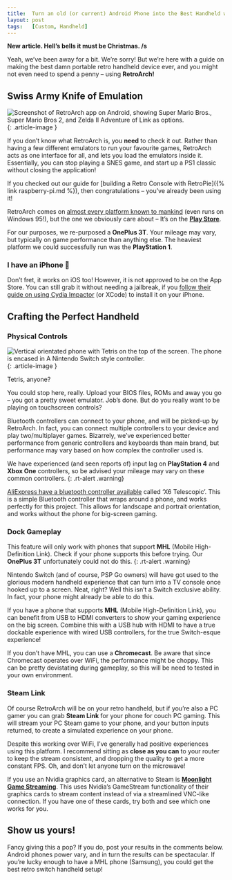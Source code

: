 ```yaml
---
title:  Turn an old (or current) Android Phone into the Best Handheld with RetroArch!
layout: post
tags:   [Custom, Handheld]
---
```


**New article. Hell’s bells it must be Christmas. /s**

Yeah, we’ve been away for a bit. We’re sorry! But we’re here with a guide on making the best damn portable retro handheld device ever, and you might not even need to spend a penny – using **RetroArch!**

## Swiss Army Knife of Emulation

![Screenshot of RetroArch app on Android, showing Super Mario Bros., Super Mario Bros 2, and Zelda II Adventure of Link as options.](/assets/img/Screenshot_20200728-151223-1024x576.jpg)
{: .article-image }

If you don’t know what RetroArch is, you **need** to check it out. Rather than having a few different emulators to run your favourite games, RetroArch acts as one interface for all, and lets you load the emulators inside it. Essentially, you can stop playing a SNES game, and start up a PS1 classic without closing the application!

If you checked out our guide for [building a Retro Console with RetroPie]({% link raspberry-pi.md %}), then congratulations – you’ve already been using it!

RetroArch comes on [almost every platform known to mankind](https://www.retroarch.com/?page=platforms) (even runs on Windows 95!), but the one we obviously care about – It’s on the **[Play Store](https://play.google.com/store/apps/details?id=com.retroarch)**.

For our purposes, we re-purposed a **OnePlus 3T**. Your mileage may vary, but typically on game performance than anything else. The heaviest platform we could successfully run was the **PlayStation 1**.

### I have an iPhone 🙁

Don’t fret, it works on iOS too! However, it is not approved to be on the App Store. You can still grab it without needing a jailbreak, if you [follow their guide on using Cydia Impactor](https://docs.libretro.com/guides/install-ios/) (or XCode) to install it on your iPhone.

## Crafting the Perfect Handheld

### Physical Controls

![Vertical orientated phone with Tetris on the top of the screen. The phone is encased in A Nintendo Switch style controller.](/assets/img/IMG_20200728_200254-1-948x1024.jpg)
{: .article-image }

Tetris, anyone?

You could stop here, really. Upload your BIOS files, ROMs and away you go – you got a pretty sweet emulator. Job’s done. But do you really want to be playing on touchscreen controls?

Bluetooth controllers can connect to your phone, and will be picked-up by RetroArch. In fact, you can connect multiple controllers to your device and play two/multiplayer games. Bizarrely, we’ve experienced better performance from generic controllers and keyboards than main brand, but performance may vary based on how complex the controller used is.

We have experienced (and seen reports of) input lag on **PlayStation 4** and **Xbox One** controllers, so be advised your mileage may vary on these common controllers.
{: .rt-alert .warning}

[AliExpress have a bluetooth controller available](https://www.aliexpress.com/wholesale?catId=0&initiative_id=SB_20200728104007&origin=y&SearchText=x6+telescopic) called ‘X6 Telescopic’. This is a simple Bluetooth controller that wraps around a phone, and works perfectly for this project. This allows for landscape and portrait orientation, and works without the phone for big-screen gaming.

### Dock Gameplay

This feature will only work with phones that support **MHL** (Mobile High-Definition Link). Check if your phone supports this before trying. Our **OnePlus 3T** unfortunately could not do this.
{: .rt-alert .warning}

Nintendo Switch (and of course, PSP Go owners) will have got used to the glorious modern handheld experience that can turn into a TV console once hooked up to a screen. Neat, right? Well this isn’t a Switch exclusive ability. In fact, your phone might already be able to do this.

If you have a phone that supports **MHL** (Mobile High-Definition Link), you can benefit from USB to HDMI converters to show your gaming experience on the big screen. Combine this with a USB hub with HDMI to have a true dockable experience with wired USB controllers, for the true Switch-esque experience!

If you don’t have MHL, you can use a **Chromecast**. Be aware that since Chromecast operates over WiFi, the performance might be choppy. This can be pretty devistating during gameplay, so this will be need to tested in your own environment.

### Steam Link

Of course RetroArch will be on your retro handheld, but if you’re also a PC gamer you can grab **Steam Link** for your phone for couch PC gaming. This will stream your PC Steam game to your phone, and your button inputs returned, to create a simulated experience on your phone.

Despite this working over WiFi, I’ve generally had positive experiences using this platform. I recommend sitting as **close as you can** to your router to keep the stream consistent, and dropping the quality to get a more constant FPS. Oh, and don’t let anyone turn on the microwave!

If you use an Nvidia graphics card, an alternative to Steam is **[Moonlight Game Streaming](https://play.google.com/store/apps/details?id=com.limelight)**. This uses Nvidia’s GameStream functionality of their graphics cards to stream content instead of via a streamlined VNC-like connection. If you have one of these cards, try both and see which one works for you.

## Show us yours!

Fancy giving this a pop? If you do, post your results in the comments below. Android phones power vary, and in turn the results can be spectacular. If you’re lucky enough to have a MHL phone (Samsung), you could get the best retro switch handheld setup!

